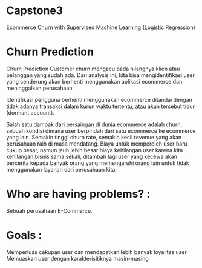 # Capstone3
Ecommerce Churn with Supervised Machine Learning (Logistic Regression)

# Churn Prediction
Churn Prediction Customer churn mengacu pada hilangnya klien atau pelanggan yang sudah ada. Dari analysis ini, kita bisa mengidentifikasi user yang cenderung akan berhenti menggunakan aplikasi ecommerce dan meninggalkan perusahaan.

Identifikasi pengguna berhenti menggunakan ecommerce ditandai dengan tidak adanya transaksi dalam kurun waktu tertentu, atau akun tersebut tidur (dormant account).

Salah satu dampak dari persaingan di dunia ecommerce adalah churn, sebuah kondisi dimana user berpindah dari satu ecommerce ke ecommerce yang lain.
Semakin tinggi churn rate, semakin kecil revenue yang akan perusahaan raih di masa mendatang.
Biaya untuk memperoleh user baru cukup besar, namun jauh lebih besar biaya kehilangan user karena kita kehilangan bisnis sama sekali, ditambah lagi user yang kecewa akan bercerita kepada banyak orang yang memengaruhi orang lain untuk tidak menggunakan layanan dari perusahaan kita.

# Who are having problems? :

Sebuah perusahaan E-Commerce.

# Goals :

Memperluas cakupan user dan mendapatkan lebih banyak loyalitas user
Memuaskan user dengan karakterisitiknya masin-masing
